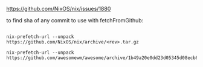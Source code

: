 https://github.com/NixOS/nix/issues/1880

to find sha of any commit to use with fetchFromGithub:
```shell

nix-prefetch-url --unpack https://github.com/NixOS/nix/archive/<rev>.tar.gz

```


```
nix-prefetch-url --unpack https://github.com/awesomewm/awesome/archive/1b49a20e0dd23d05345d08ecb8e2b3df83cccc0b.tar.gz
```